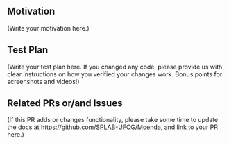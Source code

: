 <!--
Thank you for sending the PR! We appreciate you spending the time to work on these changes.

Help us understand your motivation by explaining why you decided to make this change.

Happy contributing!

-->

## Motivation

(Write your motivation here.)

## Test Plan

(Write your test plan here. If you changed any code, please provide us with clear instructions on how you verified your changes work. Bonus points for screenshots and videos!)

## Related PRs or/and Issues

(If this PR adds or changes functionality, please take some time to update the docs at https://github.com/SPLAB-UFCG/Moenda, and link to your PR here.)